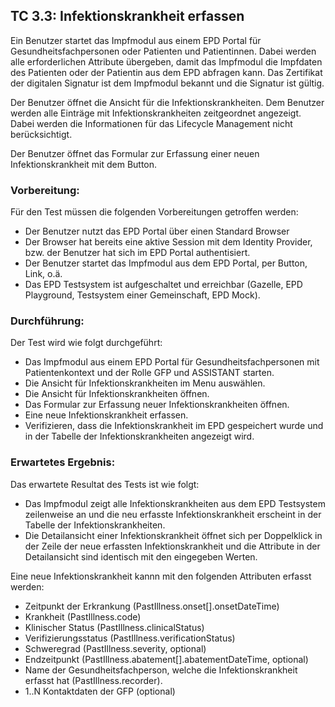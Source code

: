 ## TC 3.3: Infektionskrankheit erfassen
Ein Benutzer startet das Impfmodul aus einem EPD Portal für Gesundheitsfachpersonen oder Patienten und Patientinnen. Dabei werden alle erforderlichen Attribute übergeben, damit das Impfmodul die Impfdaten des Patienten oder der Patientin aus dem EPD abfragen kann. Das Zertifikat der digitalen Signatur ist dem Impfmodul bekannt und die Signatur ist gültig.

Der Benutzer öffnet die Ansicht für die Infektionskrankheiten. Dem Benutzer werden alle Einträge mit Infektionskrankheiten zeitgeordnet angezeigt. Dabei werden die Informationen für das Lifecycle Management nicht berücksichtigt.

Der Benutzer öffnet das Formular zur Erfassung einer neuen Infektionskrankheit mit dem Button.

### Vorbereitung:

Für den Test müssen die folgenden Vorbereitungen getroffen werden:
- Der Benutzer nutzt das EPD Portal über einen Standard Browser
- Der Browser hat bereits eine aktive Session mit dem Identity Provider, bzw. der Benutzer hat sich im EPD Portal authentisiert.
- Der Benutzer startet das Impfmodul aus dem EPD Portal, per Button, Link, o.ä.  
- Das EPD Testsystem ist aufgeschaltet und erreichbar (Gazelle, EPD Playground, Testsystem einer Gemeinschaft, EPD Mock).


### Durchführung:

Der Test wird wie folgt durchgeführt:
- Das Impfmodul aus einem EPD Portal für Gesundheitsfachpersonen mit Patientenkontext und der Rolle GFP und ASSISTANT starten.
- Die Ansicht für Infektionskrankheiten im Menu auswählen.
- Die Ansicht für Infektionskrankheiten öffnen.
- Das Formular zur Erfassung neuer Infektionskrankheiten öffnen.
- Eine neue Infektionskrankheit erfassen.  
- Verifizieren, dass die Infektionskrankheit im EPD gespeichert wurde und in der Tabelle der Infektionskrankheiten angezeigt wird.


### Erwartetes Ergebnis:

Das erwartete Resultat des Tests ist wie folgt:
- Das Impfmodul zeigt alle Infektionskrankheiten aus dem EPD Testsystem zeilenweise an und die neu erfasste Infektionskrankheit erscheint in der Tabelle der Infektionskrankheiten.
- Die Detailansicht einer Infektionskrankheit öffnet sich per Doppelklick in der Zeile der neue erfassten Infektionskrankheit und die Attribute in der Detailansicht sind identisch mit den eingegeben Werten.

Eine neue Infektionskrankheit kannn mit den folgenden Attributen erfasst werden:  
- Zeitpunkt der Erkrankung (PastIllness.onset[].onsetDateTime)
- Krankheit (PastIllness.code)
- Klinischer Status (PastIllness.clinicalStatus)
- Verifizierungsstatus (PastIllness.verificationStatus)
- Schweregrad (PastIllness.severity, optional)
- Endzeitpunkt (PastIllness.abatement[].abatementDateTime, optional)
- Name der Gesundheitsfachperson, welche die Infektionskrankheit erfasst hat (PastIllness.recorder).
- 1..N Kontaktdaten der GFP (optional)  
